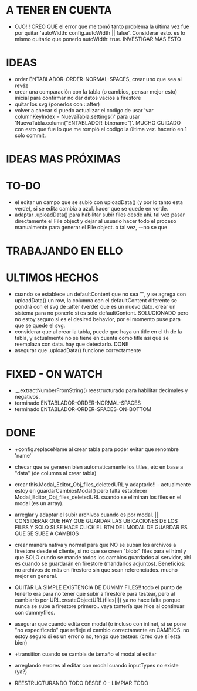 # A TENER EN CUENTA

- OJO!!! CREO QUE el error que me tomó tanto problema la última vez fue por quitar 'autoWidth: config.autoWidth || false'. Considerar esto. es lo mismo quitarlo que ponerlo autoWidth: true. INVESTIGAR MÁS ESTO

# IDEAS

- order ENTABLADOR-ORDER-NORMAL-SPACES, crear uno que sea al revéz
- crear una comparación con la tabla (o cambios, pensar mejor esto) inicial para confirmar no dar datos vacios a firestore
- quitar los svg (ponerlos con ::after)
- volver a checar si puedo actualizar el codigo de usar 'var columnKeyIndex = NuevaTabla.settings()' para usar 'NuevaTabla.column("ENTABLADOR-btn:name")'. MUCHO CUIDADO con esto que fue lo que me rompió el codigo la última vez. hacerlo en 1 solo commit.

# IDEAS MAS PRÓXIMAS

# TO-DO

- el editar un campo que se subió con uploadData() (y por lo tanto esta verde), si se edita cambia a azul. hacer que se quede en verde.
- adaptar .uploadData() para habilitar subir files desde ahí. tal vez pasar directamente el File object y dejar al usuario hacer todo el proceso manualmente para generar el File object. o tal vez, --no se que

# TRABAJANDO EN ELLO

# ULTIMOS HECHOS

- cuando se establece un defaultContent que no sea "", y se agrega con uploadData() un row, la columna con el defaultContent diferente se pondrá con el svg de :after (verde) que es un nuevo dato. crear un sistema para no ponerlo si es solo defaultContent. SOLUCIONADO pero no estoy seguro si es el desired behavior, por el momento puse para que se quede el svg.
- considerar que al crear la tabla, puede que haya un title en el th de la tabla, y actualmente no se tiene en cuenta como title así que se reemplaza con data. hay que detectarlo. DONE
- asegurar que .uploadData() funcione correctamente

# FIXED - ON WATCH

- .\_.extractNumberFromString() reestructurado para habilitar decimales y negativos.
- terminado ENTABLADOR-ORDER-NORMAL-SPACES
- terminado ENTABLADOR-ORDER-SPACES-ON-BOTTOM

# DONE

- +config.replaceName al crear tabla para poder evitar que renombre 'name'
- checar que se generen bien automaticamente los titles, etc en base a "data" (de columns al crear tabla)
- crear this.Modal_Editor_Obj_files_deletedURL y adaptarlo!! - actualmente estoy en guardarCambiosModal() pero falta establecer Modal_Editor_Obj_files_deletedURL cuando se eliminan los files en el modal (es un array).
- arreglar y adaptar el subir archivos cuando es por modal. || CONSIDERAR QUE HAY QUE GUARDAR LAS UBICACIONES DE LOS FILES Y SOLO SI SE HACE CLICK EL BTN DEL MODAL DE GUARDAR ES QUE SE SUBE A CAMBIOS
- crear manera nativa y normal para que NO se suban los archivos a firestore desde el cliente, si no que se creen "blob:" files para el html y que SOLO cundo se mande todos los cambios guardados al servidor, ahí es cuando se guardarán en firestore (mandarlos adjuntos). Beneficios: no archivos de más en firestore sin que sean referenciados. mucho mejor en general.
- QUITAR LA SIMPLE EXISTENCIA DE DUMMY FILES!! todo el punto de tenerlo era para no tener que subir a firestore para testear, pero al cambiarlo por URL.createObjectURL(files[i]) ya no hace falta porque nunca se sube a firestore primero.. vaya tontería que hice al continuar con dummyfiles.

- asegurar que cuando edita con modal (o incluso con inline), si se pone "no especificado" que refleje el cambio correctamente en CAMBIOS. no estoy seguro si es un error o no, tengo que testear. (creo que sí está bien)
- +transition cuando se cambia de tamaño el modal al editar

- arreglando errores al editar con modal cuando inputTypes no existe (ya?)

- REESTRUCTURANDO TODO DESDE 0 - LIMPIAR TODO
